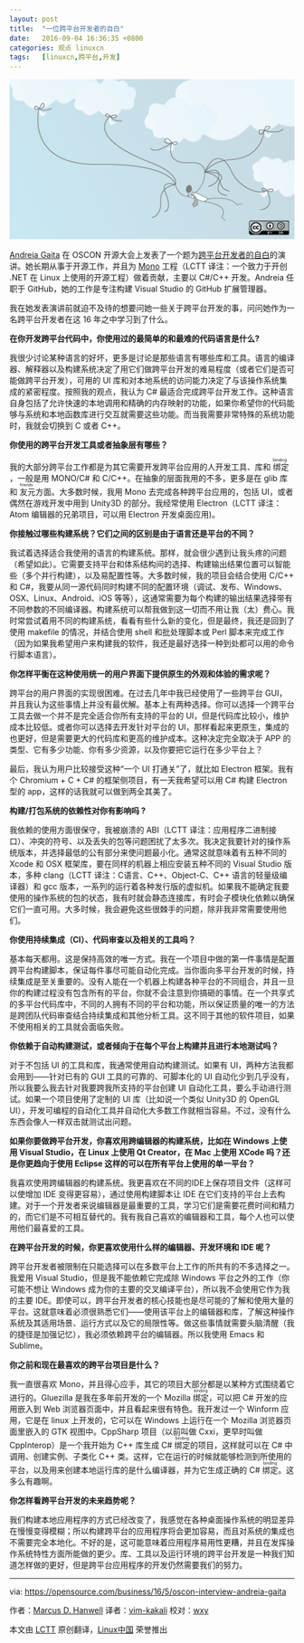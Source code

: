 ```yaml
---
layout: post
title:	"一位跨平台开发者的自白"
date:	2016-09-04 16:36:35 +0800 
categories:	观点 linuxcn 
tags:	[linuxcn,跨平台,开发]
---
```



![](/Asserts/Images/album/201609/04/163639ca95vykc2yf8zffu.png)


[Andreia Gaita](https://twitter.com/sh4na) 在 OSCON 开源大会上发表了一个题为[跨平台开发者的自白](http://conferences.oreilly.com/oscon/open-source-us/public/schedule/detail/48702)的演讲。她长期从事于开源工作，并且为 [Mono](http://www.mono-project.com/) 工程（LCTT 译注：一个致力于开创 .NET 在 Linux 上使用的开源工程）做着贡献，主要以 C#/C++ 开发。Andreia 任职于 GitHub，她的工作是专注构建 Visual Studio 的 GitHub 扩展管理器。


我在她发表演讲前就迫不及待的想要问她一些关于跨平台开发的事，问问她作为一名跨平台开发者在这 16 年之中学习到了什么。


**在你开发跨平台代码中，你使用过的最简单的和最难的代码语言是什么?**


我很少讨论某种语言的好坏，更多是讨论是那些语言有哪些库和工具。语言的编译器、解释器以及构建系统决定了用它们做跨平台开发的难易程度（或者它们是否可能做跨平台开发），可用的 UI 库和对本地系统的访问能力决定了与该操作系统集成的紧密程度。按照我的观点，我认为 C# 最适合完成跨平台开发工作。这种语言自身包括了允许快速的本地调用和精确的内存映射的功能，如果你希望你的代码能够与系统和本地函数库进行交互就需要这些功能。而当我需要非常特殊的系统功能时，我就会切换到 C 或者 C++。


**你使用的跨平台开发工具或者抽象层有哪些？**


我的大部分跨平台工作都是为其它需要开发跨平台应用的人开发工具、库和<ruby> 绑定 <rp>  （ </rp> <rt>  binding </rt> <rp>  ） </rp></ruby>，一般是用 MONO/C# 和 C/C++。在抽象的层面我用的不多，更多是在 glib 库和<ruby> 友元 <rp>  （ </rp> <rt>  friends </rt> <rp>  ） </rp></ruby>方面。大多数时候，我用 Mono 去完成各种跨平台应用的，包括 UI，或者偶然在游戏开发中用到 Unity3D 的部分。我经常使用 Electron（LCTT 译注：Atom 编辑器的兄弟项目，可以用 Electron 开发桌面应用)。


**你接触过哪些构建系统？它们之间的区别是由于语言还是平台的不同？**


我试着选择适合我使用的语言的构建系统。那样，就会很少遇到让我头疼的问题（希望如此）。它需要支持平台和体系结构间的选择、构建输出结果位置可以智能些（多个并行构建），以及易配置性等。大多数时候，我的项目会结合使用 C/C++ 和 C#，我要从同一源代码同时构建不同的配置环境（调试、发布、Windows、OSX、Linux、Android、iOS 等等），这通常需要为每个构建的输出结果选择带有不同参数的不同编译器。构建系统可以帮我做到这一切而不用让我（太）费心。我时常尝试着用不同的构建系统，看看有些什么新的变化，但是最终，我还是回到了使用 makefile 的情况，并结合使用 shell 和批处理脚本或 Perl 脚本来完成工作（因为如果我希望用户来构建我的软件，我还是最好选择一种到处都可以用的命令行脚本语言）。


**你怎样平衡在这种使用统一的用户界面下提供原生的外观和体验的需求呢？**


跨平台的用户界面的实现很困难。在过去几年中我已经使用了一些跨平台 GUI，并且我认为这些事情上并没有最优解。基本上有两种选择。你可以选择一个跨平台工具去做一个并不是完全适合你所有支持的平台的 UI，但是代码库比较小，维护成本比较低。或者你可以选择去开发针对平台的 UI，那样看起来更原生，集成的也更好，但是需要更大的代码库和更高的维护成本。这种决定完全取决于 APP 的类型、它有多少功能、你有多少资源，以及你要把它运行在多少平台上？


最后，我认为用户比较接受这种“一个 UI 打通关”了，就比如 Electron 框架。我有个 Chromium + C + C# 的框架侧项目，有一天我希望可以用 C# 构建 Electron 型的 app，这样的话我就可以做到两全其美了。


**构建/打包系统的依赖性对你有影响吗 ?**


我依赖的使用方面很保守，我被崩溃的 ABI（LCTT 译注：应用程序二进制接口）、冲突的符号、以及丢失的包等问题困扰了太多次。我决定我要针对的操作系统版本，并选择最低的公有部分来使问题最小化。通常这就意味着有五种不同的 Xcode 和 OSX 框架库，要在同样的机器上相应安装五种不同的 Visual Studio 版本，多种 clang（LCTT 译注：C语言、C++、Object-C、C++ 语言的轻量级编译器）和 gcc 版本，一系列的运行着各种发行版的虚拟机。如果我不能确定我要使用的操作系统的包的状态，我有时就会静态连接库，有时会子模块化依赖以确保它们一直可用。大多时候，我会避免这些很棘手的问题，除非我非常需要使用他们。


**你使用持续集成（CI）、代码审查以及相关的工具吗？**


基本每天都用。这是保持高效的唯一方式。我在一个项目中做的第一件事情是配置跨平台构建脚本，保证每件事尽可能自动化完成。当你面向多平台开发的时候，持续集成是至关重要的。没有人能在一个机器上构建各种平台的不同组合，并且一旦你的构建过程没有包含所有的平台，你就不会注意到你搞砸的事情。在一个共享式的多平台代码库中，不同的人拥有不同的平台和功能，所以保证质量的唯一的方法是跨团队代码审查结合持续集成和其他分析工具。这不同于其他的软件项目，如果不使用相关的工具就会面临失败。


**你依赖于自动构建测试，或者倾向于在每个平台上构建并且进行本地测试吗？**


对于不包括 UI 的工具和库，我通常使用自动构建测试。如果有 UI，两种方法我都会用到——针对已有的 GUI 工具的可靠的、可脚本化的 UI 自动化少到几乎没有，所以我要么我去针对我要跨我所支持的平台创建 UI 自动化工具，要么手动进行测试。如果一个项目使用了定制的 UI 库（比如说一个类似 Unity3D 的 OpenGL UI），开发可编程的自动化工具并自动化大多数工作就相当容易。不过，没有什么东西会像人一样双击就测试出问题。


**如果你要做跨平台开发，你喜欢用跨编辑器的构建系统，比如在 Windows 上使用 Visual Studio，在 Linux 上使用 Qt Creator，在 Mac 上使用 XCode 吗？还是你更趋向于使用 Eclipse 这样的可以在所有平台上使用的单一平台？**


我喜欢使用跨编辑器的构建系统。我更喜欢在不同的IDE上保存项目文件（这样可以使增加 IDE 变得更容易），通过使用构建脚本让 IDE 在它们支持的平台上去构建。对于一个开发者来说编辑器是最重要的工具，学习它们是需要花费时间和精力的，而它们是不可相互替代的。我有我自己喜欢的编辑器和工具，每个人也可以使用他们最喜爱的工具。


**在跨平台开发的时候，你更喜欢使用什么样的编辑器、开发环境和 IDE 呢？**


跨平台开发者被限制在只能选择可以在多数平台上工作的所共有的不多选择之一。我爱用 Visual Studio，但是我不能依赖它完成除 Windows 平台之外的工作（你可能不想让 Windows 成为你的主要的交叉编译平台），所以我不会使用它作为我的主要 IDE。即使可以，跨平台开发者的核心技能也是尽可能的了解和使用大量的平台。这就意味着必须很熟悉它们——使用该平台上的编辑器和库，了解这种操作系统及其适用场景、运行方式以及它的局限性等。做这些事情就需要头脑清醒（我的捷径是加强记忆），我必须依赖跨平台的编辑器。所以我使用 Emacs 和 Sublime。


**你之前和现在最喜欢的跨平台项目是什么？**


我一直很喜欢 Mono，并且得心应手，其它的项目大部分都是以某种方式围绕着它进行的。Gluezilla 是我在多年前开发的一个 Mozilla <ruby> 绑定 <rp>  （ </rp> <rt>  binding </rt> <rp>  ） </rp></ruby>，可以把 C# 开发的应用嵌入到 Web 浏览器页面中，并且看起来很有特色。我开发过一个 Winform 应用，它是在 linux 上开发的，它可以在 Windows 上运行在一个 Mozilla 浏览器页面里嵌入的 GTK 视图中。CppSharp 项目（以前叫做 Cxxi，更早时叫做 CppInterop）是一个我开始为 C++ 库生成 C# <ruby> 绑定 <rp>  （ </rp> <rt>  binding </rt> <rp>  ） </rp></ruby>的项目，这样就可以在 C# 中调用、创建实例、子类化 C++ 类。这样，它在运行的时候就能够检测到所使用的平台，以及用来创建本地运行库的是什么编译器，并为它生成正确的 C# <ruby> 绑定 <rp>  （ </rp> <rt>  binding </rt> <rp>  ） </rp></ruby>。这多么有趣啊。


**你怎样看跨平台开发的未来趋势呢？**


我们构建本地应用程序的方式已经改变了，我感觉在各种桌面操作系统的明显差异在慢慢变得模糊；所以构建跨平台的应用程序将会更加容易，而且对系统的集成也不需要完全本地化。不好的是，这可能意味着应用程序易用性更糟，并且在发挥操作系统特性方面所能做的更少。库、工具以及运行环境的跨平台开发是一种我们知道怎样做的更好，但是跨平台应用程序的开发仍然需要我们的努力。




---


via: <https://opensource.com/business/16/5/oscon-interview-andreia-gaita>


作者：[Marcus D. Hanwell](https://opensource.com/users/mhanwell)  译者：[vim-kakali](https://github.com/vim-kakali) 校对：[wxy](https://github.com/wxy)


本文由 [LCTT](https://github.com/LCTT/TranslateProject) 原创翻译，[Linux中国](https://linux.cn/) 荣誉推出
